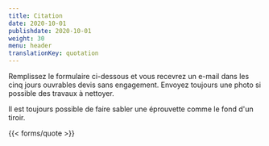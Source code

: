 ```yaml
---
title: Citation
date: 2020-10-01
publishdate: 2020-10-01
weight: 30
menu: header
translationKey: quotation
---
```

Remplissez le formulaire ci-dessous et vous recevrez un e-mail dans les cinq jours ouvrables
devis sans engagement. Envoyez toujours une photo si possible
des travaux à nettoyer.

Il est toujours possible de faire sabler une éprouvette comme le fond d'un tiroir.

{{< forms/quote >}}
